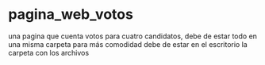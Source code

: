 # pagina_web_votos
una pagina que cuenta votos para cuatro candidatos, debe de estar todo en una misma carpeta para más comodidad debe de estar en el escritorio la carpeta con los archivos

